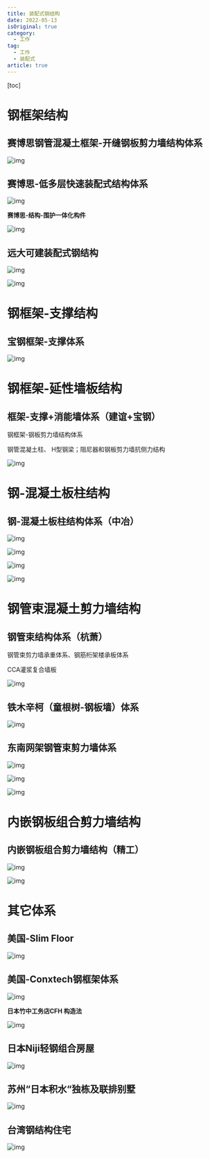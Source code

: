 ```yaml
---
title: 装配式钢结构
date: 2022-05-13
isOriginal: true
category:
  - 工作
tag:
  - 工作
  - 装配式
article: true
---
```


[toc]

# 钢框架结构

## 赛博思钢管混凝土框架-开缝钢板剪力墙结构体系

![img](./%E8%A3%85%E9%85%8D%E5%BC%8F%E9%92%A2%E7%BB%93%E6%9E%84.assets/wps689B.tmp.jpg) 

## 赛博思-低多层快速装配式结构体系

![img](./%E8%A3%85%E9%85%8D%E5%BC%8F%E9%92%A2%E7%BB%93%E6%9E%84.assets/wps689C.tmp.jpg) 

**赛博思-结构-围护一体化构件**

![img](./%E8%A3%85%E9%85%8D%E5%BC%8F%E9%92%A2%E7%BB%93%E6%9E%84.assets/wps689D.tmp.jpg) 

## 远大可建装配式钢结构

![img](./%E8%A3%85%E9%85%8D%E5%BC%8F%E9%92%A2%E7%BB%93%E6%9E%84.assets/wps689E.tmp.jpg) 

![img](./%E8%A3%85%E9%85%8D%E5%BC%8F%E9%92%A2%E7%BB%93%E6%9E%84.assets/wps689F.tmp.jpg) 

# 钢框架-支撑结构

## 宝钢框架-支撑体系

![img](./%E8%A3%85%E9%85%8D%E5%BC%8F%E9%92%A2%E7%BB%93%E6%9E%84.assets/wps68A0.tmp.jpg) 

# 钢框架-延性墙板结构

## 框架-支撑+消能墙体系（建谊+宝钢）

钢框架-钢板剪力墙结构体系

钢管混凝土柱、 H型钢梁；阻尼器和钢板剪力墙抗侧力结构

![img](./%E8%A3%85%E9%85%8D%E5%BC%8F%E9%92%A2%E7%BB%93%E6%9E%84.assets/wps68B0.tmp.jpg) 

# 钢-混凝土板柱结构

## 钢-混凝土板柱结构体系（中冶）

![img](./%E8%A3%85%E9%85%8D%E5%BC%8F%E9%92%A2%E7%BB%93%E6%9E%84.assets/wps68B1.tmp.jpg) 

![img](./%E8%A3%85%E9%85%8D%E5%BC%8F%E9%92%A2%E7%BB%93%E6%9E%84.assets/wps68B2.tmp.jpg) 

![img](./%E8%A3%85%E9%85%8D%E5%BC%8F%E9%92%A2%E7%BB%93%E6%9E%84.assets/wps68B3.tmp.jpg) 

![img](./%E8%A3%85%E9%85%8D%E5%BC%8F%E9%92%A2%E7%BB%93%E6%9E%84.assets/wps68B4.tmp.jpg) 

# 钢管束混凝土剪力墙结构

## 钢管束结构体系（杭萧）

钢管束剪力墙承重体系、钢筋桁架楼承板体系

CCA灌浆复合墙板

![img](./%E8%A3%85%E9%85%8D%E5%BC%8F%E9%92%A2%E7%BB%93%E6%9E%84.assets/wps68B5.tmp.jpg) 

## 铁木辛柯（童根树-钢板墙）体系

![img](./%E8%A3%85%E9%85%8D%E5%BC%8F%E9%92%A2%E7%BB%93%E6%9E%84.assets/wps68B6.tmp.jpg) 

## 东南网架钢管束剪力墙体系

![img](./%E8%A3%85%E9%85%8D%E5%BC%8F%E9%92%A2%E7%BB%93%E6%9E%84.assets/wps68B7.tmp.jpg) 

![img](./%E8%A3%85%E9%85%8D%E5%BC%8F%E9%92%A2%E7%BB%93%E6%9E%84.assets/wps68B8.tmp.jpg) 

![img](./%E8%A3%85%E9%85%8D%E5%BC%8F%E9%92%A2%E7%BB%93%E6%9E%84.assets/wps68B9.tmp.jpg) 

# 内嵌钢板组合剪力墙结构

## 内嵌钢板组合剪力墙结构（精工）

![img](./%E8%A3%85%E9%85%8D%E5%BC%8F%E9%92%A2%E7%BB%93%E6%9E%84.assets/wps68BA.tmp.jpg) 

![img](./%E8%A3%85%E9%85%8D%E5%BC%8F%E9%92%A2%E7%BB%93%E6%9E%84.assets/wps68BB.tmp.jpg) 

# 其它体系

## 美国-Slim Floor

![img](./%E8%A3%85%E9%85%8D%E5%BC%8F%E9%92%A2%E7%BB%93%E6%9E%84.assets/wps68CC.tmp.jpg) 

## 美国-Conxtech钢框架体系

![img](./%E8%A3%85%E9%85%8D%E5%BC%8F%E9%92%A2%E7%BB%93%E6%9E%84.assets/wps68CD.tmp.jpg) 

**日本竹中工务店CFH 构造法**

![img](./%E8%A3%85%E9%85%8D%E5%BC%8F%E9%92%A2%E7%BB%93%E6%9E%84.assets/wps68CE.tmp.jpg) 

## 日本Niji轻钢组合房屋

![img](./%E8%A3%85%E9%85%8D%E5%BC%8F%E9%92%A2%E7%BB%93%E6%9E%84.assets/wps68CF.tmp.jpg) 

## 苏州“日本积水“独栋及联排别墅

![img](./%E8%A3%85%E9%85%8D%E5%BC%8F%E9%92%A2%E7%BB%93%E6%9E%84.assets/wps68D0.tmp.jpg) 

## 台湾钢结构住宅

![img](./%E8%A3%85%E9%85%8D%E5%BC%8F%E9%92%A2%E7%BB%93%E6%9E%84.assets/wps68D1.tmp.jpg) 

 